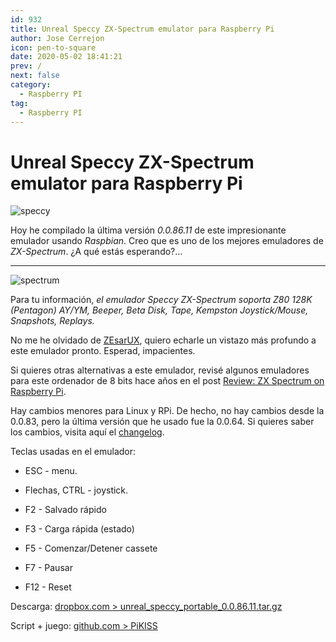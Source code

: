 ```yaml
---
id: 932
title: Unreal Speccy ZX-Spectrum emulator para Raspberry Pi
author: Jose Cerrejon
icon: pen-to-square
date: 2020-05-02 18:41:21
prev: /
next: false
category:
  - Raspberry PI
tag:
  - Raspberry PI
---
```


# Unreal Speccy ZX-Spectrum emulator para Raspberry Pi

![speccy](/images/spectrum_01.jpg)

Hoy he compilado la última versión *0.0.86.11* de este impresionante emulador usando *Raspbian*. Creo que es uno de los mejores emuladores de *ZX-Spectrum*. ¿A qué estás esperando?...

- - -
![spectrum](/images/2015/04/spectrum.png)

Para tu información, *el emulador Speccy ZX-Spectrum soporta Z80 128K (Pentagon) AY/YM, Beeper, Beta Disk, Tape, Kempston Joystick/Mouse, Snapshots, Replays.*

No me he olvidado de [ZEsarUX](https://github.com/chernandezba/zesarux), quiero echarle un vistazo más profundo a este emulador pronto. Esperad, impacientes.

Si quieres otras alternativas a este emulador, revisé algunos emuladores para este ordenador de 8 bits hace años en el post [Review: ZX Spectrum on Raspberry Pi](/post.php?id=788).

Hay cambios menores para Linux y RPi. De hecho, no hay cambios desde la 0.0.83, pero la última versión que he usado fue la 0.0.64. Si quieres saber los cambios, visita aquí el [changelog](https://bitbucket.org/djdron/unrealspeccyp/wiki/changelog).

Teclas usadas en el emulador:

* ESC - menu.

* Flechas, CTRL - joystick.

* F2 - Salvado rápido

* F3 - Carga rápida (estado)

* F5 - Comenzar/Detener cassete

* F7 - Pausar

* F12 - Reset

Descarga: [dropbox.com > unreal_speccy_portable_0.0.86.11.tar.gz](https://www.dropbox.com/s/uhpryw4su15fck0/unreal_speccy_portable_0.0.86.11.tar.gz?dl=0)

Script + juego: [github.com > PiKISS](https://github.com/jmcerrejon/PiKISS)
